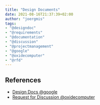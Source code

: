 ```yaml
---
title: "Design Documents"
date: 2021-08-16T21:37:39+02:00
author: "joergmis"
tags:
- "@designdoc"
- "@requirements"
- "@documentation"
- "@discussion"
- "@projectmanagement"
- "@google"
- "@oxidecomputer"
- "@rfd"
---
```


## References

- [Design Docs @google](https://www.industrialempathy.com/posts/design-docs-at-google/)
- [Request for Discussion @oxidecomputer](https://oxide.computer/blog/rfd-1-requests-for-discussion)

